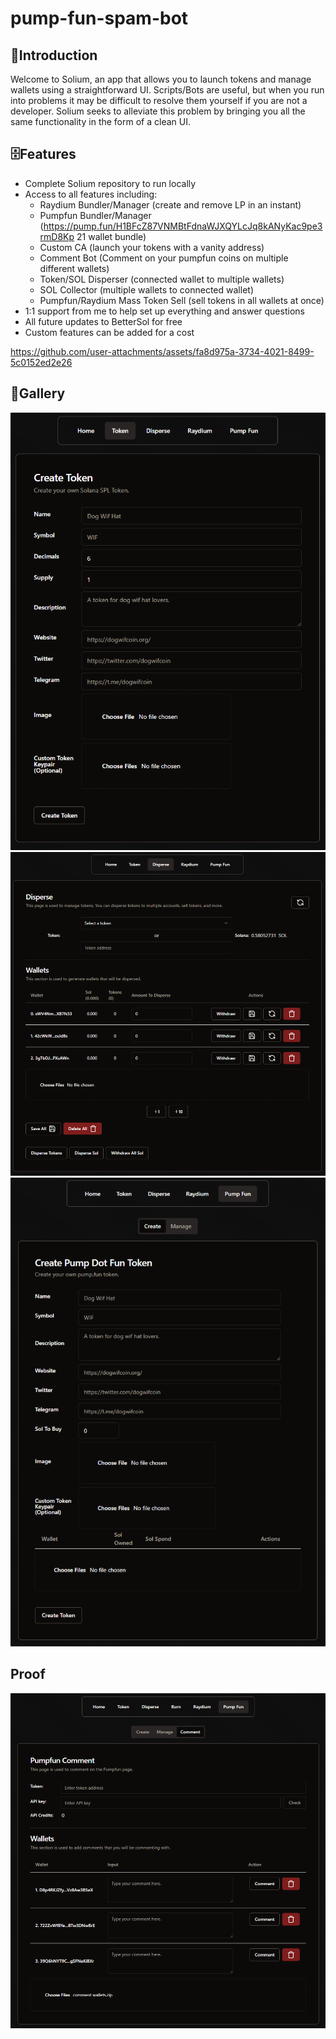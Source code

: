 # pump-fun-spam-bot

## 📘Introduction

Welcome to Solium, an app that allows you to launch tokens and manage wallets using a straightforward UI. Scripts/Bots are useful, but when you run into problems it may be difficult to resolve them yourself if you are not a developer. Solium seeks to alleviate this problem by bringing you all the same functionality in the form of a clean UI.



## 🗄️Features

- Complete Solium repository to run locally
- Access to all features including: 
  - Raydium Bundler/Manager (create and remove LP in an instant)
  - Pumpfun Bundler/Manager (https://pump.fun/H1BFcZ87VNMBtFdnaWJXQYLcJq8kANyKac9pe3rmD8Kp 21 wallet bundle)
  - Custom CA (launch your tokens with a vanity address)
  - Comment Bot (Comment on your pumpfun coins on multiple different wallets)
  - Token/SOL Disperser (connected wallet to multiple wallets)
  - SOL Collector (multiple wallets to connected wallet)
  - Pumpfun/Raydium Mass Token Sell (sell tokens in all wallets at once)
- 1:1 support from me to help set up everything and answer questions
- All future updates to BetterSol for free
- Custom features can be added for a cost



https://github.com/user-attachments/assets/fa8d975a-3734-4021-8499-5c0152ed2e26


## 📗Gallery
![Token Card](https://github.com/notarealhen/pumpfun-bundler/blob/main/token-create.png)
![Disperse Card](https://github.com/notarealhen/pumpfun-bundler/blob/main/disperse.png)
![PumpFun Card](https://github.com/notarealhen/pumpfun-bundler/blob/main/pumpfun-bundle.png)

## Proof
![Commment Tab](https://github.com/notarealhen/pumpfun-comment-bot/blob/main/comment-pumpfun.png)
